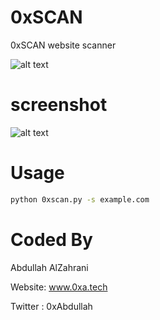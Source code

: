 # 0xSCAN
 0xSCAN website scanner
 
![alt text](https://i.imgur.com/gjv5CaH.gif)

# screenshot

![alt text](https://github.com/0xAbdullah/0xSCAN/blob/master/Screenshot.gif)

# Usage
```bash
python 0xscan.py -s example.com

```
# Coded By
Abdullah AlZahrani

Website: www.0xa.tech

Twitter : 0xAbdullah
